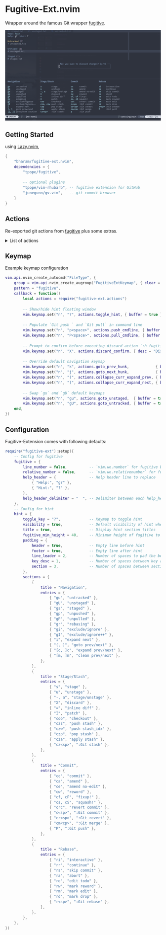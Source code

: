 # Fugitive-Ext.nvim

Wrapper around the famous Git wrapper [fugitive](https://github.com/tpope/vim-fugitive).

![fugitive-ext](fugitive-ext.png)

## Getting Started

using [Lazy.nvim](https://github.com/folke/lazy.nvim),
```lua
{
    "bharam/fugitive-ext.nvim",
    dependencies = {
        "tpope/fugitive",

        -- optional plugins
        "tpope/vim-rhubarb", -- fugitive extension for GitHub
        "junegunn/gv.vim",   -- git commit browser
    }
}
```

## Actions

Re-exported git actions from [fugitive](https://github.com/tpope/vim-fugitive) plus some extras.

<details>
<summary>List of actions</summary>

- Consult with fugitive help doc for detailed explanation of keymap (`h: fugitive_s`).
- Actions end with `_confirm` simply asks for confirmation before invoking the git command
    provided by fugitive

### Staging/Unstaging

| Action                       | Fugitive Keymap / Description                |
| ---                          | ---                                          |
| stage                        | `s`                                          |
| unstage                      | `u`                                          |
| unstage_all                  | `U`                                          |
| toggle_stage                 | `a`, `-`                                     |
| discard                      | `X`                                          |
| inline_diff                  | `=`                                          |
| patch                        | `I`, `P`                                     |
| exclude_ignore_add           | `[count]gI`                                  |
| discard_confirm              | Confirm to `discard`                         |

### Navigation

| Action                       | Fugitive Keymap / Description                |
| ---                          | ---                                          |
| untracked                    | `gu`                                         |
| unstaged                     | `gU`                                         |
| staged                       | `gs`                                         |
| unpushed                     | `gp`                                         |
| unpulled                     | `gP`                                         |
| rebasing                     | `gr`                                         |
| exclude_ignore_open          | `[count]gi`                                  |
| jump_prev_hunk               | `(`                                          |
| jump_next_hunk               | `)`                                          |
| expand_prev_hunk             | `[c`                                         |
| expand_next_hunk             | `]c`, `i`                                    |
| collapse_curr_goto_prev      | `[/`, `[m`                                   |
| collapse_curr_goto_next      | `]/`, `]m`                                   |
| collapse_curr_expand_prev    | Combination of `[m` and `i`                  |
| collapse_curr_expand_next    | Combination of `]m` and `i`                  |
| prev_section                 | `[[`                                         |
| next_section                 | `]]`                                         |
| prev_section_end             | `[]`                                         |
| next_section_end             | `][`                                         |

### Commit

| Action                       | Fugitive Keymap / Description                |
| ---                          | ---                                          |
| commit                       | `cc`                                         |
| commit_amend                 | `ca`                                         |
| commit_amend_no_edit         | `ce`                                         |
| commit_reword                | `cw`                                         |
| fixup_commit                 | `cf`                                         |
| fixup_commit_rebase          | `cF`                                         |
| squash_commit                | `cs`                                         |
| squash_commit_rebase         | `cS`                                         |
| squash_edit_msg              | `cA`                                         |
| commit_cmdline               | `c<space>`                                   |
| revert_commit                | `crc`                                        |
| revert_no_commit             | `crn`                                        |
| revert_cmdline               | `cr<space>`                                  |
| merge_cmdline                | `cm<space>`                                  |
| commit_amend_confirm         | Confirm to `commit_amend`                    |
| commit_amend_no_edit_confirm | Confirm to `commit_amend_no_edit_no_confirm` |
| commit_reword_confirm        | Confirm to `commit_reword`                   |
| fixup_commit_confirm         | Confirm to `fixup_commit`                    |
| fixup_commit_rebase_confirm  | Confirm to `fixup_commit_rebase`             |
| squash_commit_confirm        | Confirm to `squash_commit`                   |
| squash_commit_rebase_confirm | Confirm to `squash_commit_rebase`            |
| squash_edit_msg_confirm      | Confirm to `squash_edit_msg`                 |
| revert_commit_confirm        | Confirm to `revert_commit`                   |
| revert_no_commit_confirm     | Confirm to `revert_no_commit`                |

### Checkout/Branch

| Action                       | Fugitive Keymap / Description                |
| ---                          | ---                                          |
| checkout                     | `coo`                                        |
| checkout_cmdline             | `co<space>`                                  |
| branch_cmdline               | `cb<space>`                                  |
| checkout_confirm             |                                              |

### Stash

| Action                       | Fugitive Keymap / Description                |
| ---                          | ---                                          |
| stash_push                   | `czz`                                        |
| stash_pop                    | `czp`                                        |
| stash_apply                  | `cza`                                        |
| stash_push_idx               | `czw`                                        |
| stash_pop_idx                | `czP`                                        |
| stash_apply_idx              | `czA`                                        |
| stash_cmdline                | `cz<space>`                                  |
| stash_push_confirm           | Confirm to `stash_push`                      |
| stash_pop_confirm            | Confirm to `stash_pop`                       |
| stash_apply_confirm          | Confirm to `stash_apply`                     |
| stash_push_idx_confirm       | Confirm to `stash_push_idx`                  |
| stash_pop_idx_confirm        | Confirm to `stash_pop_idx`                   |
| stash_apply_idx_confirm      | Confirm to `stash_apply_idx`                 |

### Rebase

| Action                       | Fugitive Keymap / Description                |
| ---                          | ---                                          |
| rebase_interactive           | `ri`                                         |
| rebase_auto_squash           | `rf`                                         |
| rebase_upstream              | `ru`                                         |
| rebase_push                  | `rp`                                         |
| rebase_continue              | `rr`                                         |
| rebase_skip_commit           | `rs`                                         |
| rebase_abort                 | `ra`                                         |
| rebase_edit_todo             | `re`                                         |
| rebase_mark_reword           | `rw`                                         |
| rebase_mark_edit             | `rm`                                         |
| rebase_mark_drop             | `rd`                                         |
| rebase_cmdline               | `r<space>`                                   |
| rebase_interactive_confirm   | Confirm to `rebase_interactive`              |
| rebase_auto_squash_confirm   | Confirm to `rebase_auto_squash`              |
| rebase_upstream_confirm      | Confirm to `rebase_upstream`                 |
| rebase_push_confirm          | Confirm to `rebase_push`                     |
| rebase_continue_confirm      | Confirm to `rebase_continue`                 |
| rebase_skip_commit_confirm   | Confirm to `rebase_skip_commit`              |
| rebase_abort_confirm         | Confirm to `rebase_abort`                    |
| rebase_edit_todo_confirm     | Confirm to `rebase_edit_todo`                |
| rebase_mark_reword_confirm   | Confirm to `rebase_mark_reword`              |
| rebase_mark_edit_confirm     | Confirm to `rebase_mark_edit`                |
| rebase_mark_drop_confirm     | Confirm to `rebase_mark_drop`                |

### Miscellaneous

| Action                       | Fugitive Keymap / Description                |
| ---                          | ---                                          |
| push_cmdline                 | Populate `:Git push` in command line        |
| pull_cmdline                 | Populate `:Git pull` in command line        |
| dot                          | `.`                                          |
| nop                          | `<Nop>` to disable default fugitive keymaps  |
</details>

## Keymap

Example keymap configuration
```lua
vim.api.nvim_create_autocmd("FileType", {
    group = vim.api.nvim_create_augroup("FugitiveExtKeymap", { clear = true }),
    pattern = "fugitive",
    callback = function()
        local actions = require("fugitive-ext.actions")

        -- Show/hide hint floating window
        vim.keymap.set("n", "?", actions.toggle_hint, { buffer = true })

        -- Populate `Git push ` and `Git pull` in command line
        vim.keymap.set("n", "p<space>", actions.push_cmdline, { buffer = true })
        vim.keymap.set("n", "P<space>", actions.pull_cmdline, { buffer = true })

        -- Prompt to confirm before executing discard action `:h fugitive_X`
        vim.keymap.set("n", "X", actions.discard_confirm, { desc = "Discard changes", buffer = true })

        -- Override default navigation keymap
        vim.keymap.set("n", "k", actions.goto_prev_hunk,            { buffer = true }) -- equivalent to `fugitive_(`
        vim.keymap.set("n", "j", actions.goto_next_hunk,            { buffer = true }) -- equivalent to `fugitive_)`
        vim.keymap.set("n", "(", actions.collapse_curr_expand_prev, { buffer = true }) -- equivalent to `fugitive_[m` then `fugitive_i`
        vim.keymap.set("n", ")", actions.collapse_curr_expand_next, { buffer = true }) -- equivalent to `fugitive_]m` then `fugitive_i`

        -- Swap `gu` and `gU` default keymaps
        vim.keymap.set("n", "gu", actions.goto_unstaged,  { buffer = true })
        vim.keymap.set("n", "gU", actions.goto_untracked, { buffer = true })
    end,
})
```
<!-- img -->

## Configuration

Fugitive-Extension comes with following defaults:

```lua
require("fugitive-ext"):setup({
    -- Config for fugitive
    fugitive = {
        line_number = false,          -- `vim.wo.number` for fugitive buffer
        relative_number = false,      -- `vim.wo.relativenumber` for fugitive buffer
        help_header = {               -- Help header line to replace
            { "Help:", "g?" },
            { "Hint:", "?" },
        },
        help_header_delimiter = "  ", -- Delimiter between each help_header entries
    },
    -- Config for hint
    hint = {                          
        toggle_key = "?",             -- Keymap to toggle hint
        visibility = true,            -- Default visibility of hint when opening fugitive
        title = true,                 -- Display hint section titles
        fugitive_min_height = 40,     -- Minimum height of fugitive to show hint
        padding = {
            header = true,            -- Empty line before hint
            footer = true,            -- Empty line after hint
            line_leader = 2,          -- Number of spaces to pad the beginning of each line
            key_desc = 1,             -- Number of spaces between key and description
            section = 3,              -- Number of spaces between sections
        },
        sections = {
            {
                title = "Navigation",
                entries = {
                    { "gu", "untracked" },
                    { "gU", "unstaged" },
                    { "gs", "staged" },
                    { "gp", "unpushed" },
                    { "gP", "unpulled" },
                    { "gr", "rebasing" },
                    { "gi", "exclude/ignore" },
                    { "gI", "exclude/ignore++" },
                    { "i", "expand next" },
                    { "(, )", "goto prev/next" },
                    { "[c, ]c", "expand prev/next" },
                    { "[m, ]m", "clean prev/next" },
                },
            },
            {
                title = "Stage/Stash",
                entries = {
                    { "s", "stage" },
                    { "u", "unstage" },
                    { "-, a", "stage/unstage" },
                    { "X", "discard" },
                    { "=", "inline diff" },
                    { "I", "patch" },
                    { "coo", "checkout" },
                    { "czz", "push stash" },
                    { "czw", "push stash_idx" },
                    { "czp", "pop stash" },
                    { "cza", "apply stash" },
                    { "cz<sp>", ":Git stash" },
                },
            },
            {
                title = "Commit",
                entries = {
                    { "cc", "commit" },
                    { "ca", "amend" },
                    { "ce", "amend no-edit" },
                    { "cw", "reword" },
                    { "cf, cF", "fixup!" },
                    { "cs, cS", "squash!" },
                    { "crc", "revert commit" },
                    { "c<sp>", ":Git commit" },
                    { "cr<sp>", ":Git revert" },
                    { "cm<cp>", ":Git merge" },
                    { "P", ":Git push" },
                },
            },
            {
                title = "Rebase",
                entries = {
                    { "ri", "interactive" },
                    { "rr", "continue" },
                    { "rs", "skip commit" },
                    { "ra", "abort" },
                    { "re", "edit todo" },
                    { "rw", "mark reword" },
                    { "rm", "mark edit" },
                    { "rd", "mark drop" },
                    { "r<sp>", ":Git rebase" },
                },
            },
        },
    },
})
```
